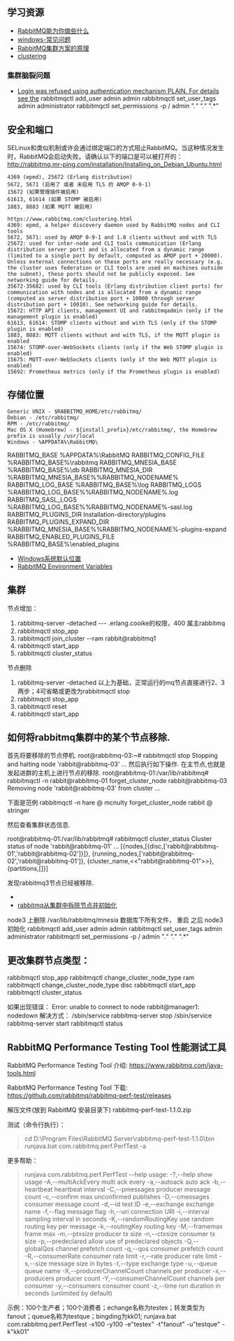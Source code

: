 
## 学习资源
- [RabbitMQ能为你做些什么](http://rabbitmq.mr-ping.com/description.html)
- [windows-常见问题](https://www.rabbitmq.com/windows-quirks.html)
- [RabbitMQ集群方案的原理](https://www.cnblogs.com/xishuai/p/rabbitmq-cluster.html)
- [clustering](https://www.rabbitmq.com/clustering.html)


### 集群脑裂问题
- [Login was refused using authentication mechanism PLAIN. For details see the](https://stackoverflow.com/questions/26811924/spring-amqp-rabbitmq-3-3-5-access-refused-login-was-refused-using-authentica)
rabbitmqctl add_user admin admin
 rabbitmqctl set_user_tags admin administrator
 rabbitmqctl set_permissions -p / admin ".*" ".*" ".*"



## 安全和端口

SELinux和类似机制或许会通过绑定端口的方式阻止RabbitMQ。当这种情况发生时，RabbitMQ会启动失败。请确认以下的端口是可以被打开的：http://rabbitmq.mr-ping.com/installation/Installing_on_Debian_Ubuntu.html

    4369 (epmd), 25672 (Erlang distribution)
    5672, 5671 (启用了 或者 未启用 TLS 的 AMQP 0-9-1)
    15672 (如果管理插件被启用)
    61613, 61614 (如果 STOMP 被启用)
    1883, 8883 (如果 MQTT 被启用)
    
    https://www.rabbitmq.com/clustering.html
    4369: epmd, a helper discovery daemon used by RabbitMQ nodes and CLI tools
    5672, 5671: used by AMQP 0-9-1 and 1.0 clients without and with TLS
    25672: used for inter-node and CLI tools communication (Erlang distribution server port) and is allocated from a dynamic range (limited to a single port by default, computed as AMQP port + 20000). Unless external connections on these ports are really necessary (e.g. the cluster uses federation or CLI tools are used on machines outside the subnet), these ports should not be publicly exposed. See networking guide for details.
    35672-35682: used by CLI tools (Erlang distribution client ports) for communication with nodes and is allocated from a dynamic range (computed as server distribution port + 10000 through server distribution port + 10010). See networking guide for details.
    15672: HTTP API clients, management UI and rabbitmqadmin (only if the management plugin is enabled)
    61613, 61614: STOMP clients without and with TLS (only if the STOMP plugin is enabled)
    1883, 8883: MQTT clients without and with TLS, if the MQTT plugin is enabled
    15674: STOMP-over-WebSockets clients (only if the Web STOMP plugin is enabled)
    15675: MQTT-over-WebSockets clients (only if the Web MQTT plugin is enabled)
    15692: Prometheus metrics (only if the Prometheus plugin is enabled)


## 存储位置
    Generic UNIX - $RABBITMQ_HOME/etc/rabbitmq/
    Debian - /etc/rabbitmq/
    RPM - /etc/rabbitmq/
    Mac OS X (Homebrew) - ${install_prefix}/etc/rabbitmq/, the Homebrew prefix is usually /usr/local
    Windows - %APPDATA%\RabbitMQ\
RABBITMQ_BASE	%APPDATA%\RabbitMQ
RABBITMQ_CONFIG_FILE	%RABBITMQ_BASE%\rabbitmq
RABBITMQ_MNESIA_BASE	%RABBITMQ_BASE%\db
RABBITMQ_MNESIA_DIR	%RABBITMQ_MNESIA_BASE%\%RABBITMQ_NODENAME%
RABBITMQ_LOG_BASE	%RABBITMQ_BASE%\log
RABBITMQ_LOGS	%RABBITMQ_LOG_BASE%\%RABBITMQ_NODENAME%.log
RABBITMQ_SASL_LOGS	%RABBITMQ_LOG_BASE%\%RABBITMQ_NODENAME%-sasl.log
RABBITMQ_PLUGINS_DIR	Installation-directory/plugins
RABBITMQ_PLUGINS_EXPAND_DIR	%RABBITMQ_MNESIA_BASE%\%RABBITMQ_NODENAME%-plugins-expand
RABBITMQ_ENABLED_PLUGINS_FILE	%RABBITMQ_BASE%\enabled_plugins

- [Windows系统默认位置](https://blog.csdn.net/u011973222/article/details/86614312)
- [RabbitMQ Environment Variables](http://previous.rabbitmq.com/v3_6_x/configure.html#means-of-configuration)
 ## 集群
 节点增加：
1. rabbitmq-server -detached   --- .erlang.cooike的权限，400 属主rabbitmq
2. rabbitmqctl stop_app
3. rabbitmqctl join_cluster --ram rabbit@rabbitmq1
4. rabbitmqctl start_app
5. rabbitmqctl  cluster_status

 

节点删除
1.  rabbitmq-server -detached
以上为基础，正常运行的mq节点直接进行2、3两步；4可省略或更改为rabbitmqctl stop
2. rabbitmqctl stop_app
3. rabbitmqctl reset 
4. rabbitmqctl start_app

 

## 如何将rabbitmq集群中的某个节点移除.
首先将要移除的节点停机.
root@rabbitmq-03:~# rabbitmqctl stop
Stopping and halting node 'rabbit@rabbitmq-03' ...
然后执行如下操作.
在主节点,也就是发起进群的主机上进行节点的移除.
root@rabbitmq-01:/var/lib/rabbitmq# rabbitmqctl  -n rabbit@rabbitmq-01 forget_cluster_node rabbit@rabbitmq-03
Removing node 'rabbit@rabbitmq-03' from cluster ...
 
下面是范例
rabbitmqctl -n hare @ mcnulty forget_cluster_node rabbit @ stringer
 
然后查看集群状态信息.
 
root@rabbitmq-01:/var/lib/rabbitmq# rabbitmqctl cluster_status
Cluster status of node 'rabbit@rabbitmq-01' ...
[{nodes,[{disc,['rabbit@rabbitmq-01','rabbit@rabbitmq-02']}]},
{running_nodes,['rabbit@rabbitmq-02','rabbit@rabbitmq-01']},
{cluster_name,<<"rabbit@rabbitmq-01">>},
{partitions,[]}]
 
发现rabbitmq3节点已经被移除.
- [](https://www.cnblogs.com/zhengchunyuan/p/11730832.html)
- [rabbitmq从集群中拆除节点并初始化](https://jpuyy.com/?p=8105)


node3 上删除 /var/lib/rabbitmq/mnesia 数据库下所有文件， 重启
之后 node3 初始化
rabbitmqctl add_user admin admin
rabbitmqctl set_user_tags admin administrator
rabbitmqctl set_permissions -p / admin ".*" ".*" ".*"


## 更改集群节点类型：
 rabbitmqctl stop_app
 rabbitmqctl change_cluster_node_type ram
 rabbitmqctl change_cluster_node_type disc
 rabbitmqctl start_app
 rabbitmqctl cluster_status

如果出现错误：
Error: unable to connect to node rabbit@manager1: nodedown
解决方式：
 /sbin/service rabbitmq-server stop
 /sbin/service rabbitmq-server start
 rabbitmqctl status



##  RabbitMQ Performance Testing Tool 性能测试工具
RabbitMQ Performance Testing Tool 介绍:
https://www.rabbitmq.com/java-tools.html


RabbitMQ Performance Testing Tool 下载:
https://github.com/rabbitmq/rabbitmq-perf-test/releases

解压文件(放到 RabbitMQ 安装目录下)
rabbitmq-perf-test-1.1.0.zip

测试（命令行执行）：
> cd D:\Program Files\RabbitMQ Server\rabbitmq-perf-test-1.1.0\bin
> runjava.bat com.rabbitmq.perf.PerfTest -a

更多帮助：
> runjava com.rabbitmq.perf.PerfTest --help
usage: <program>
 -?,--help                         show usage
 -A,--multiAckEvery <arg>          multi ack every
 -a,--autoack                      auto ack
 -b,--heartbeat <arg>              heartbeat interval
 -C,--pmessages <arg>              producer message count
 -c,--confirm <arg>                max unconfirmed publishes
 -D,--cmessages <arg>              consumer message count
 -d,--id <arg>                     test ID
 -e,--exchange <arg>               exchange name
 -f,--flag <arg>                   message flag
 -h,--uri <arg>                    connection URI
 -i,--interval <arg>               sampling interval in seconds
 -K,--randomRoutingKey             use random routing key per message
 -k,--routingKey <arg>             routing key
 -M,--framemax <arg>               frame max
 -m,--ptxsize <arg>                producer tx size
 -n,--ctxsize <arg>                consumer tx size
 -p,--predeclared                  allow use of predeclared objects
 -Q,--globalQos <arg>              channel prefetch count
 -q,--qos <arg>                    consumer prefetch count
 -R,--consumerRate <arg>           consumer rate limit
 -r,--rate <arg>                   producer rate limit
 -s,--size <arg>                   message size in bytes
 -t,--type <arg>                   exchange type
 -u,--queue <arg>                  queue name
 -X,--producerChannelCount <arg>   channels per producer
 -x,--producers <arg>              producer count
 -Y,--consumerChannelCount <arg>   channels per consumer
 -y,--consumers <arg>              consumer count
 -z,--time <arg>                   run duration in seconds (unlimited by default)

示例：100个生产者；100个消费者；echange名称为testex；转发类型为fanout；queue名称为testque；bingding为kk01;
runjava.bat com.rabbitmq.perf.PerfTest -x100 -y100 -e"testex" -t"fanout" -u"testque" -k"kk01"
